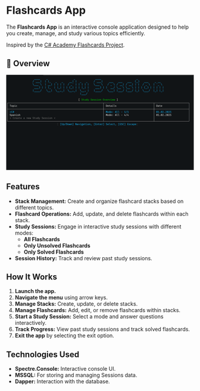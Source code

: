 # Flashcards App

The **Flashcards App** is an interactive console application
designed to help you create, manage, and study various topics efficiently.

Inspired by the [C# Academy Flashcards Project](https://thecsharpacademy.com/project/14/flashcards).

## 📸 Overview

![Main Menu](Overview.png)

## Features

- **Stack Management:** Create and organize flashcard stacks based on different topics.
- **Flashcard Operations:** Add, update, and delete flashcards within each stack.
- **Study Sessions:** Engage in interactive study sessions with different modes:
  - **All Flashcards**
  - **Only Unsolved Flashcards**
  - **Only Solved Flashcards**
- **Session History:** Track and review past study sessions.


## How It Works

1. **Launch the app.**
2. **Navigate the menu** using arrow keys.
3. **Manage Stacks:** Create, update, or delete stacks.
4. **Manage Flashcards:** Add, edit, or remove flashcards within stacks.
5. **Start a Study Session:** Select a mode and answer questions interactively.
6. **Track Progress:** View past study sessions and track solved flashcards.
7. **Exit the app** by selecting the exit option.

## Technologies Used

- **Spectre.Console:** Interactive console UI.
- **MSSQL:** For storing and managing Sessions data.
- **Dapper:** Interaction with the database.

